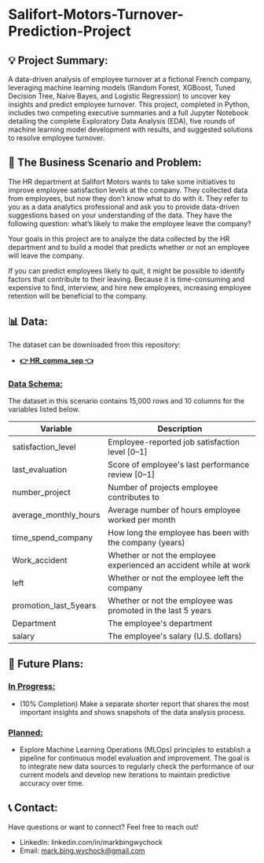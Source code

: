 # Salifort-Motors-Turnover-Prediction-Project

## 💡 Project Summary:

A data-driven analysis of employee turnover at a fictional French company, leveraging machine learning models (Random Forest, XGBoost, Tuned Decision Tree, Naive Bayes, and Logistic Regression) to uncover key insights and predict employee turnover. This project, completed in Python, includes two competing executive summaries and a full Jupyter Notebook detailing the complete Exploratory Data Analysis (EDA), five rounds of machine learning model development with results, and suggested solutions to resolve employee turnover.

## 📰 The Business Scenario and Problem:

The HR department at Salifort Motors wants to take some initiatives to improve employee satisfaction levels at the company. They collected data from employees, but now they don’t know what to do with it. They refer to you as a data analytics professional and ask you to provide data-driven suggestions based on your understanding of the data. They have the following question: what’s likely to make the employee leave the company?

Your goals in this project are to analyze the data collected by the HR department and to build a model that predicts whether or not an employee will leave the company.

If you can predict employees likely to quit, it might be possible to identify factors that contribute to their leaving. Because it is time-consuming and expensive to find, interview, and hire new employees, increasing employee retention will be beneficial to the company.

## 📊 Data:

The dataset can be downloaded from this repository:
* [**👉 HR_comma_sep 👈**](https://github.com/Mark-Bing-Wychock/Salifort-Motors-Turnover-Prediction-Project/blob/main/HR_comma_sep.csv)

### **<ins>Data Schema:</ins>**
The dataset in this scenario contains 15,000 rows and 10 columns for the variables listed below.

| Variable | Description |
|---|---|
| satisfaction_level | Employee-reported job satisfaction level [0–1] |
| last_evaluation | Score of employee's last performance review [0–1] |
| number_project | Number of projects employee contributes to |
| average_monthly_hours | Average number of hours employee worked per month |
| time_spend_company | How long the employee has been with the company (years) |
| Work_accident | Whether or not the employee experienced an accident while at work |
| left | Whether or not the employee left the company |
| promotion_last_5years | Whether or not the employee was promoted in the last 5 years |
| Department | The employee's department |
| salary | The employee's salary (U.S. dollars) |

## 🚀 **Future Plans:**

### **<ins>In Progress:</ins>**
* (10% Completion) Make a separate shorter report that shares the most important insights and shows snapshots of the data analysis process.

### **<ins>Planned:</ins>**
* Explore Machine Learning Operations (MLOps) principles to establish a pipeline for continuous model evaluation and improvement. The goal is to integrate new data sources to regularly check the performance of our current models and develop new iterations to maintain predictive accuracy over time.

## 📞 Contact:

Have questions or want to connect? Feel free to reach out!

* LinkedIn: linkedin.com/in/markbingwychock
* Email: mark.bing.wychock@gmail.com
